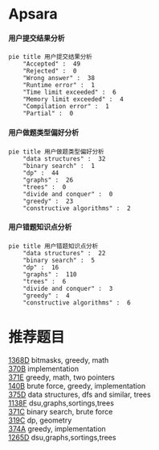 # Apsara

<!-- tabs:start -->



#### **用户提交结果分析**

```mermaid
pie title 用户提交结果分析
    "Accepted" :  49
    "Rejected" :  0
    "Wrong answer" :  38
    "Runtime error" :  1
    "Time limit exceeded" :  6
    "Memory limit exceeded" :  4
    "Compilation error" :  1
    "Partial" :  0
```

#### **用户做题类型偏好分析**

```mermaid
pie title 用户做题类型偏好分析
    "data structures" :  32
    "binary search" :  1
    "dp" :  44
    "graphs" :  26
    "trees" :  0
    "divide and conquer" :  0
    "greedy" :  23
    "constructive algorithms" :  2
```
#### **用户错题知识点分析**

```mermaid
pie title 用户错题知识点分析
    "data structures" :  22
    "binary search" :  5
    "dp" :  16
    "graphs" :  110
    "trees" :  6
    "divide and conquer" :  3
    "greedy" :  4
    "constructive algorithms" :  6
```



<!-- tabs:end -->
# 推荐题目
[1368D](https://codeforces.com/contest/1368/problem/D)		bitmasks,
                        greedy,
                        math		  
[370B](https://codeforces.com/contest/370/problem/B)		implementation		  
[371E](https://codeforces.com/contest/371/problem/E)		greedy,
                        math,
                        two pointers		  
[140B](https://codeforces.com/contest/140/problem/B)		brute force,
                        greedy,
                        implementation		  
[375D](https://codeforces.com/contest/375/problem/D)		data structures,
                        dfs and similar,
                        trees		  
[1138F](https://codeforces.com/contest/1138/problem/F)		dsu,graphs,sortings,trees		  
[371C](https://codeforces.com/contest/371/problem/C)		binary search,
                        brute force		  
[319C](https://codeforces.com/contest/319/problem/C)		dp,
                        geometry		  
[374A](https://codeforces.com/contest/374/problem/A)		greedy,
                        implementation		  
[1265D](https://codeforces.com/contest/1265/problem/D)		dsu,graphs,sortings,trees		  

